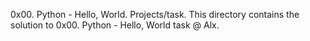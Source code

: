 0x00. Python - Hello, World.
Projects/task.
This directory contains the solution to 0x00. Python - Hello, World task @ Alx.
